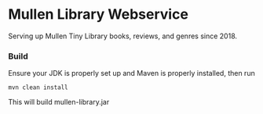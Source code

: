 # Mullen Library Webservice

Serving up Mullen Tiny Library books, reviews, and genres since 2018.

### Build

Ensure your JDK is properly set up and Maven is properly installed, then run

    mvn clean install
    
This will build mullen-library.jar
